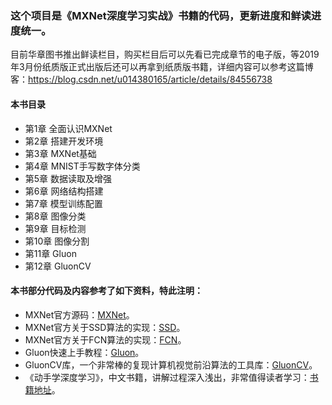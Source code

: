 ### 这个项目是《MXNet深度学习实战》书籍的代码，更新进度和鲜读进度统一。

目前华章图书推出鲜读栏目，购买栏目后可以先看已完成章节的电子版，等2019年3月份纸质版正式出版后还可以再拿到纸质版书籍，详细内容可以参考这篇博客：https://blog.csdn.net/u014380165/article/details/84556738

#### 本书目录
* 第1章 全面认识MXNet
* 第2章 搭建开发环境
* 第3章 MXNet基础
* 第4章 MNIST手写数字体分类
* 第5章 数据读取及增强
* 第6章 网络结构搭建
* 第7章 模型训练配置
* 第8章 图像分类
* 第9章 目标检测
* 第10章 图像分割
* 第11章 Gluon
* 第12章 GluonCV

#### 本书部分代码及内容参考了如下资料，特此注明：
* MXNet官方源码：[MXNet](https://github.com/apache/incubator-mxnet)。
* MXNet官方关于SSD算法的实现：[SSD](https://github.com/apache/incubator-mxnet/tree/master/example/ssd)。
* MXNet官方关于FCN算法的实现：[FCN](//github.com/apache/incubator-mxnet/tree/master/example/fcn-xs)。
* Gluon快速上手教程：[Gluon](https://beta.mxnet.io/guide/crash-course/index.html)。
* GluonCV库，一个非常棒的复现计算机视觉前沿算法的工具库：[GluonCV](https://gluon-cv.mxnet.io/)。
* 《动手学深度学习》，中文书籍，讲解过程深入浅出，非常值得读者学习：[书籍地址](https://zh.gluon.ai/)。